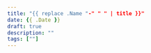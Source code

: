 ```yaml
---
title: "{{ replace .Name "-" " " | title }}"
date: {{ .Date }}
draft: true
description: ""
tags: [""]
---
```


